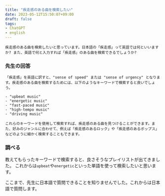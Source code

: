 ```yaml
---
title: "疾走感のある曲を検索したい"
date: 2023-05-12T15:50:07+09:00
draft: false
tags:
- ChatGPT
- english
---
```


```chatQ
疾走感のある曲を検索したいと思っています。日本語の「疾走感」って英語では何といいますか? また、英語で何と入力すれば「疾走感」のある曲を検索できるでしょうか?
```

<!--more-->

### 先生の回答

```chatA
「疾走感」を英語に訳すと、"sense of speed" または "sense of urgency" となります。疾走感のある曲を検索するためには、以下のようなキーワードで検索すると良いでしょう。

- "upbeat music"
- "energetic music"
- "fast-paced music"
- "high-tempo music"
- "driving music"

これらのキーワードを使用して検索すれば、疾走感のある曲を見つけることができます。また、好みのジャンルに合わせて、例えば「疾走感のあるロック」や「疾走感のあるポップス」などのように細かく検索することもできます。
```

### 調べる

教えてもらったキーワードで検索すると、良さそうなプレイリストが出てきました。
これからは`upbeat`や`energetic`といった単語を使って検索したいと思います。

ここまで、先生に日本語で質問できることを知りませんでした。これからは日本語で質問します。
